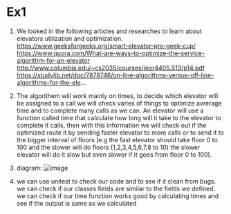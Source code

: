 # Ex1

1. We looked in the following articles and researches to learn about elevators utilization and optimization.
https://www.geeksforgeeks.org/smart-elevator-pro-geek-cup/
https://www.quora.com/What-are-ways-to-optimize-the-service-algorithm-for-an-elevator
http://www.columbia.edu/~cs2035/courses/ieor4405.S13/p14.pdf
https://studylib.net/doc/7878746/on-line-algorithms-versus-off-line-algorithms-for-the-ele...

2. The algorithem will work mainly on times, to decide which elevator will be assigned to a call we will check varies of things
to optimize avrerage time and to complete many calls as we can.
An elevator will use a function called time that calculate how long will it take to the elevator to complete it calls, then with this information we will check out if the optimized route it by sending faster elevator to more calls or to send it to the bigger interval of floors (e.g the fast elevator should take floor 0 to 100 and the slower will do floors (1,2,3,4,5,6,7,8 to 10) the slower elevator will do it slow but even slower if it goes from floor 0 to 100).


3. diagram:
![image](https://user-images.githubusercontent.com/75334138/141819802-ecdafdc1-78ec-451e-959c-f86e764e8291.png)


4. we can use unitest to check our code and to see if it clean from bugs.
we can check if our classes fields are similar to the fields we defined.
we can check if our time function works good by calculating times and see if the output is same as we calculated
